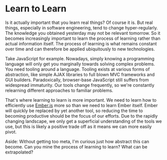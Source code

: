 # Learn to Learn

Is it actually important that you learn real things? Of course it is. But real things, especially in software engineering, tend to change hyper-regularly. The knowledge you obtained yesterday may not be relevant tomorrow. So it becomes increasingly important to learn the process of learning rather than actual information itself. The process of learning is what remains constant over time and can therefore be applied ubiquitously to new technologies.

Take JavaScript for example. Nowadays, simply knowing a programming language will only get you marginally towards solving complex problems. You need tooling around a language. Tooling exists at various forms of abstraction, like simple AJAX libraries to full blown MVC frameworks and GUI builders. Paradoxically, browser-base JavaScript still suffers from widespread immaturity. Our tools change frequently, so we're constantly relearning different approaches to familiar problems.

That's where learning to learn is more important. We need to learn how to efficiently use [Ember.js](http://emberjs.com/) more so than we need to learn Ember itself. Ember will quickly be replaced by yet another tool, so reducing the time to becoming productive should be the focus of our efforts. Due to the rapidly changing landscape, we only get a superficial understanding of the tools we use, but this is likely a positive trade off as it means we can more easily pivot.

Aside: Without getting too meta, I'm curious just how abstract this can become. Can you mine the process of learning to learn? What can be extrapolated?